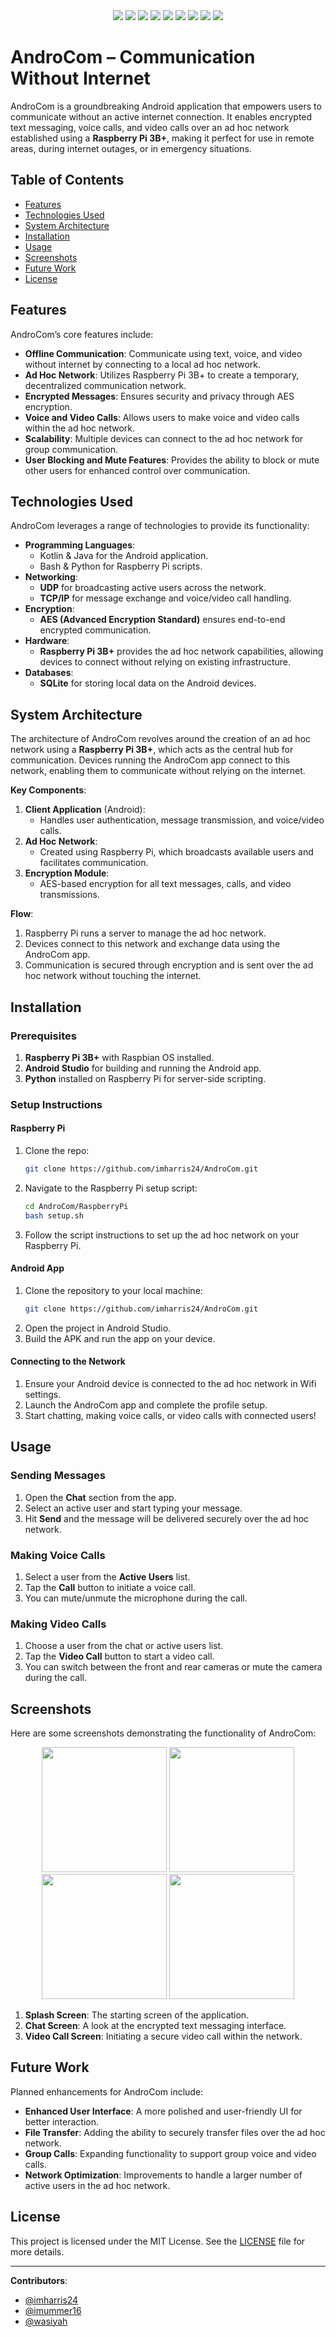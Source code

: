 <div align="center">
    <img src="https://img.shields.io/github/languages/count/imharris24/AndroCom-Android?label=Languages&style=for-the-badge">
    <img src="https://img.shields.io/github/languages/top/imharris24/AndroCom-Android?style=for-the-badge">
    <img src="https://img.shields.io/github/repo-size/imharris24/AndroCom-Android?style=for-the-badge">
    <img src="https://img.shields.io/github/issues/imharris24/AndroCom-Android?style=for-the-badge">
    <img src="https://img.shields.io/github/issues-pr-closed/imharris24/AndroCom-Android?style=for-the-badge">
    <img src="https://img.shields.io/github/license/imharris24/AndroCom-Android?style=for-the-badge">
    <img src="https://img.shields.io/github/forks/imharris24/AndroCom-Android?style=for-the-badge">
    <img src="https://img.shields.io/github/stars/imharris24/AndroCom-Android?style=for-the-badge">
    <img src="https://img.shields.io/github/last-commit/imharris24/AndroCom-Android?style=for-the-badge">
</div>

# AndroCom – Communication Without Internet

AndroCom is a groundbreaking Android application that empowers users to communicate without an active internet connection. It enables encrypted text messaging, voice calls, and video calls over an ad hoc network established using a **Raspberry Pi 3B+**, making it perfect for use in remote areas, during internet outages, or in emergency situations.

## Table of Contents
- [Features](#features)
- [Technologies Used](#technologies-used)
- [System Architecture](#system-architecture)
- [Installation](#installation)
- [Usage](#usage)
- [Screenshots](#screenshots)
- [Future Work](#future-work)
- [License](#license)

## Features

AndroCom’s core features include:

- **Offline Communication**: Communicate using text, voice, and video without internet by connecting to a local ad hoc network.
- **Ad Hoc Network**: Utilizes Raspberry Pi 3B+ to create a temporary, decentralized communication network.
- **Encrypted Messages**: Ensures security and privacy through AES encryption.
- **Voice and Video Calls**: Allows users to make voice and video calls within the ad hoc network.
- **Scalability**: Multiple devices can connect to the ad hoc network for group communication.
- **User Blocking and Mute Features**: Provides the ability to block or mute other users for enhanced control over communication.

## Technologies Used

AndroCom leverages a range of technologies to provide its functionality:

- **Programming Languages**: 
  - Kotlin & Java for the Android application.
  - Bash & Python for Raspberry Pi scripts.
- **Networking**: 
  - **UDP** for broadcasting active users across the network.
  - **TCP/IP** for message exchange and voice/video call handling.
- **Encryption**: 
  - **AES (Advanced Encryption Standard)** ensures end-to-end encrypted communication.
- **Hardware**: 
  - **Raspberry Pi 3B+** provides the ad hoc network capabilities, allowing devices to connect without relying on existing infrastructure.
- **Databases**: 
  - **SQLite** for storing local data on the Android devices.
  
## System Architecture

The architecture of AndroCom revolves around the creation of an ad hoc network using a **Raspberry Pi 3B+**, which acts as the central hub for communication. Devices running the AndroCom app connect to this network, enabling them to communicate without relying on the internet. 

**Key Components**:
1. **Client Application** (Android):
    - Handles user authentication, message transmission, and voice/video calls.
2. **Ad Hoc Network**:
    - Created using Raspberry Pi, which broadcasts available users and facilitates communication.
3. **Encryption Module**:
    - AES-based encryption for all text messages, calls, and video transmissions.

**Flow**:
1. Raspberry Pi runs a server to manage the ad hoc network.
2. Devices connect to this network and exchange data using the AndroCom app.
3. Communication is secured through encryption and is sent over the ad hoc network without touching the internet.

## Installation

### Prerequisites
1. **Raspberry Pi 3B+** with Raspbian OS installed.
2. **Android Studio** for building and running the Android app.
3. **Python** installed on Raspberry Pi for server-side scripting.

### Setup Instructions

#### Raspberry Pi
1. Clone the repo: 
    ```bash
    git clone https://github.com/imharris24/AndroCom.git
    ```
2. Navigate to the Raspberry Pi setup script:
    ```bash
    cd AndroCom/RaspberryPi
    bash setup.sh
    ```
3. Follow the script instructions to set up the ad hoc network on your Raspberry Pi.

#### Android App
1. Clone the repository to your local machine:
    ```bash
    git clone https://github.com/imharris24/AndroCom.git
    ```
2. Open the project in Android Studio.
3. Build the APK and run the app on your device.

#### Connecting to the Network
1. Ensure your Android device is connected to the ad hoc network in Wifi settings.
2. Launch the AndroCom app and complete the profile setup.
3. Start chatting, making voice calls, or video calls with connected users!

## Usage

### Sending Messages
1. Open the **Chat** section from the app.
2. Select an active user and start typing your message.
3. Hit **Send** and the message will be delivered securely over the ad hoc network.

### Making Voice Calls
1. Select a user from the **Active Users** list.
2. Tap the **Call** button to initiate a voice call.
3. You can mute/unmute the microphone during the call.

### Making Video Calls
1. Choose a user from the chat or active users list.
2. Tap the **Video Call** button to start a video call.
3. You can switch between the front and rear cameras or mute the camera during the call.

## Screenshots

Here are some screenshots demonstrating the functionality of AndroCom:

<div align="center">
    <img src="https://github.com/imharris24/AndroCom-Android/blob/main/Screenshot/1.png" width="200">
    <img src="https://github.com/imharris24/AndroCom-Android/blob/main/Screenshot/2.png" width="200">
    <img src="https://github.com/imharris24/AndroCom-Android/blob/main/Screenshot/3.png" width="200">
    <img src="https://github.com/imharris24/AndroCom-Android/blob/main/Screenshot/4.png" width="200">
</div>

1. **Splash Screen**: The starting screen of the application.
2. **Chat Screen**: A look at the encrypted text messaging interface.
3. **Video Call Screen**: Initiating a secure video call within the network.

## Future Work

Planned enhancements for AndroCom include:

- **Enhanced User Interface**: A more polished and user-friendly UI for better interaction.
- **File Transfer**: Adding the ability to securely transfer files over the ad hoc network.
- **Group Calls**: Expanding functionality to support group voice and video calls.
- **Network Optimization**: Improvements to handle a larger number of active users in the ad hoc network.

## License

This project is licensed under the MIT License. See the [LICENSE](LICENSE) file for more details.

---

**Contributors**:  
- [@imharris24](https://www.github.com/imharris24)  
- [@imummer16](https://www.github.com/imummer16)  
- [@wasiyah](https://github.com/wasiyah)
